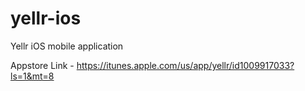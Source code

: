 # yellr-ios
Yellr iOS mobile application

Appstore Link - https://itunes.apple.com/us/app/yellr/id1009917033?ls=1&mt=8
